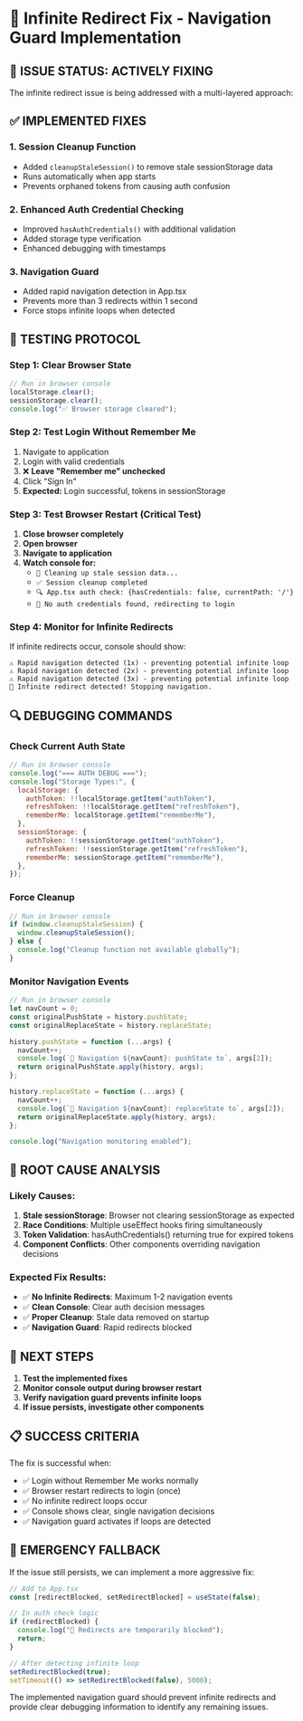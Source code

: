 # 🔧 Infinite Redirect Fix - Navigation Guard Implementation

## 🚨 ISSUE STATUS: ACTIVELY FIXING

The infinite redirect issue is being addressed with a multi-layered approach:

## ✅ IMPLEMENTED FIXES

### 1. **Session Cleanup Function**

- Added `cleanupStaleSession()` to remove stale sessionStorage data
- Runs automatically when app starts
- Prevents orphaned tokens from causing auth confusion

### 2. **Enhanced Auth Credential Checking**

- Improved `hasAuthCredentials()` with additional validation
- Added storage type verification
- Enhanced debugging with timestamps

### 3. **Navigation Guard**

- Added rapid navigation detection in App.tsx
- Prevents more than 3 redirects within 1 second
- Force stops infinite loops when detected

## 🧪 TESTING PROTOCOL

### **Step 1: Clear Browser State**

```javascript
// Run in browser console
localStorage.clear();
sessionStorage.clear();
console.log("✅ Browser storage cleared");
```

### **Step 2: Test Login Without Remember Me**

1. Navigate to application
2. Login with valid credentials
3. ❌ **Leave "Remember me" unchecked**
4. Click "Sign In"
5. **Expected:** Login successful, tokens in sessionStorage

### **Step 3: Test Browser Restart (Critical Test)**

1. **Close browser completely**
2. **Open browser**
3. **Navigate to application**
4. **Watch console for:**
   - `🧹 Cleaning up stale session data...`
   - `✅ Session cleanup completed`
   - `🔍 App.tsx auth check: {hasCredentials: false, currentPath: '/'}`
   - `🔄 No auth credentials found, redirecting to login`

### **Step 4: Monitor for Infinite Redirects**

If infinite redirects occur, console should show:

```
⚠️ Rapid navigation detected (1x) - preventing potential infinite loop
⚠️ Rapid navigation detected (2x) - preventing potential infinite loop
⚠️ Rapid navigation detected (3x) - preventing potential infinite loop
🚨 Infinite redirect detected! Stopping navigation.
```

## 🔍 DEBUGGING COMMANDS

### **Check Current Auth State**

```javascript
// Run in browser console
console.log("=== AUTH DEBUG ===");
console.log("Storage Types:", {
  localStorage: {
    authToken: !!localStorage.getItem("authToken"),
    refreshToken: !!localStorage.getItem("refreshToken"),
    rememberMe: localStorage.getItem("rememberMe"),
  },
  sessionStorage: {
    authToken: !!sessionStorage.getItem("authToken"),
    refreshToken: !!sessionStorage.getItem("refreshToken"),
    rememberMe: sessionStorage.getItem("rememberMe"),
  },
});
```

### **Force Cleanup**

```javascript
// Run in browser console
if (window.cleanupStaleSession) {
  window.cleanupStaleSession();
} else {
  console.log("Cleanup function not available globally");
}
```

### **Monitor Navigation Events**

```javascript
// Run in browser console
let navCount = 0;
const originalPushState = history.pushState;
const originalReplaceState = history.replaceState;

history.pushState = function (...args) {
  navCount++;
  console.log(`🔄 Navigation ${navCount}: pushState to`, args[2]);
  return originalPushState.apply(history, args);
};

history.replaceState = function (...args) {
  navCount++;
  console.log(`🔄 Navigation ${navCount}: replaceState to`, args[2]);
  return originalReplaceState.apply(history, args);
};

console.log("Navigation monitoring enabled");
```

## 🎯 ROOT CAUSE ANALYSIS

### **Likely Causes:**

1. **Stale sessionStorage**: Browser not clearing sessionStorage as expected
2. **Race Conditions**: Multiple useEffect hooks firing simultaneously
3. **Token Validation**: hasAuthCredentials() returning true for expired tokens
4. **Component Conflicts**: Other components overriding navigation decisions

### **Expected Fix Results:**

- ✅ **No Infinite Redirects**: Maximum 1-2 navigation events
- ✅ **Clean Console**: Clear auth decision messages
- ✅ **Proper Cleanup**: Stale data removed on startup
- ✅ **Navigation Guard**: Rapid redirects blocked

## 🚀 NEXT STEPS

1. **Test the implemented fixes**
2. **Monitor console output during browser restart**
3. **Verify navigation guard prevents infinite loops**
4. **If issue persists, investigate other components**

## 📋 SUCCESS CRITERIA

The fix is successful when:

- ✅ Login without Remember Me works normally
- ✅ Browser restart redirects to login (once)
- ✅ No infinite redirect loops occur
- ✅ Console shows clear, single navigation decisions
- ✅ Navigation guard activates if loops are detected

## 🚨 EMERGENCY FALLBACK

If the issue still persists, we can implement a more aggressive fix:

```typescript
// Add to App.tsx
const [redirectBlocked, setRedirectBlocked] = useState(false);

// In auth check logic
if (redirectBlocked) {
  console.log("🚫 Redirects are temporarily blocked");
  return;
}

// After detecting infinite loop
setRedirectBlocked(true);
setTimeout(() => setRedirectBlocked(false), 5000);
```

The implemented navigation guard should prevent infinite redirects and provide clear debugging information to identify any remaining issues.
